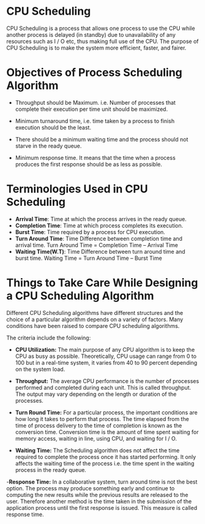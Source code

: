# CPU Scheduling

 CPU Scheduling is a process that allows one process to use the CPU while another process is delayed (in standby) due to unavailability of any resources such as I / O etc, thus making full use of the CPU. The purpose of CPU Scheduling is to make the system more efficient, faster, and fairer.

# Objectives of Process Scheduling Algorithm

- Throughput should be Maximum. i.e. Number of processes that complete their execution per time unit should be maximized.

- Minimum turnaround time, i.e. time taken by a process to finish execution should be the least.

- There should be a minimum waiting time and the process should not starve in the ready queue.

- Minimum response time. It means that the time when a process produces the first response should be as less as possible.

# Terminologies Used in CPU Scheduling

- **Arrival Time**: Time at which the process arrives in the ready queue.
- **Completion Time**: Time at which process completes its execution.
- **Burst Time**: Time required by a process for CPU execution.
- **Turn Around Time**: Time Difference between completion time and arrival time.
Turn Around Time = Completion Time  –  Arrival Time
- **Waiting Time(W.T)**: Time Difference between turn around time and burst time.
Waiting Time = Turn Around Time  –  Burst Time

# Things to Take Care While Designing a CPU Scheduling Algorithm

Different CPU Scheduling algorithms have different structures and the choice of a particular algorithm depends on a variety of factors. Many conditions have been raised to compare CPU scheduling algorithms.

The criteria include the following: 

- **CPU Utilization:** The main purpose of any CPU algorithm is to keep the CPU as busy as possible. Theoretically, CPU usage can range from 0 to 100 but in a real-time system, it varies from 40 to 90 percent depending on the system load.

- **Throughput:** The average CPU performance is the number of processes performed and completed during each unit. This is called throughput. The output may vary depending on the length or duration of the processes.

- **Turn Round Time:** For a particular process, the important conditions are how long it takes to perform that process. The time elapsed from the time of process delivery to the time of completion is known as the conversion time. Conversion time is the amount of time spent waiting for memory access, waiting in line, using CPU, and waiting for I / O.

- **Waiting Time:** The Scheduling algorithm does not affect the time required to complete the process once it has started performing. It only affects the waiting time of the process i.e. the time spent in the waiting process in the ready queue.

-**Response Time:** In a collaborative system, turn around time is not the best option. The process may produce something early and continue to computing the new results while the previous results are released to the user. Therefore another method is the time taken in the submission of the application process until the first response is issued. This measure is called response time.